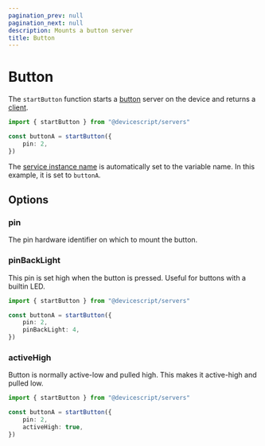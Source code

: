 ```yaml
---
pagination_prev: null
pagination_next: null
description: Mounts a button server
title: Button
---
```


# Button

The `startButton` function starts a [button](https://microsoft.github.io/jacdac-docs/services/button) server on the device
and returns a [client](/api/clients/button).

```ts no-run
import { startButton } from "@devicescript/servers"

const buttonA = startButton({
    pin: 2,
})
```

The [service instance name](https://microsoft.github.io/jacdac-docs/services/_base/) is automatically set to the variable name. In this example, it is set to `buttonA`.

## Options

### pin

The pin hardware identifier on which to mount the button.

### pinBackLight

This pin is set high when the button is pressed. Useful for buttons with a builtin LED.

```ts no-run no-output
import { startButton } from "@devicescript/servers"

const buttonA = startButton({
    pin: 2,
    pinBackLight: 4,
})
```

### activeHigh

Button is normally active-low and pulled high.
This makes it active-high and pulled low.

```ts no-run no-output
import { startButton } from "@devicescript/servers"

const buttonA = startButton({
    pin: 2,
    activeHigh: true,
})
```
